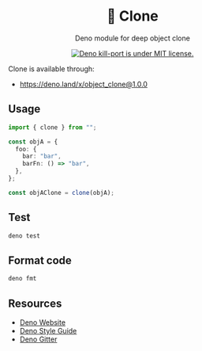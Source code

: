 <h1 align="center">🦕 Clone</h1>

<p align="center">
  Deno module for deep object clone
</p>

<p align="center">
  <a href="https://github.com/gustavofabro/deno_kill_port/blob/master/LICENSE">
    <img src="https://img.shields.io/github/license/gustavofabro/deno_kill_port" alt="Deno kill-port is under MIT license." />
  </a>
</p>


Clone is available through:
- https://deno.land/x/object_clone@1.0.0

## Usage

```typescript
import { clone } from "";

const objA = {
  foo: {
    bar: "bar",
    barFn: () => "bar",
  },
};

const objAClone = clone(objA);
```

## Test

```bash
deno test
```

## Format code

```bash
deno fmt
```

## Resources

- [Deno Website](https://deno.land)
- [Deno Style Guide](https://deno.land/manual/contributing/style_guide)
- [Deno Gitter](https://gitter.im/denolife/Lobby)
